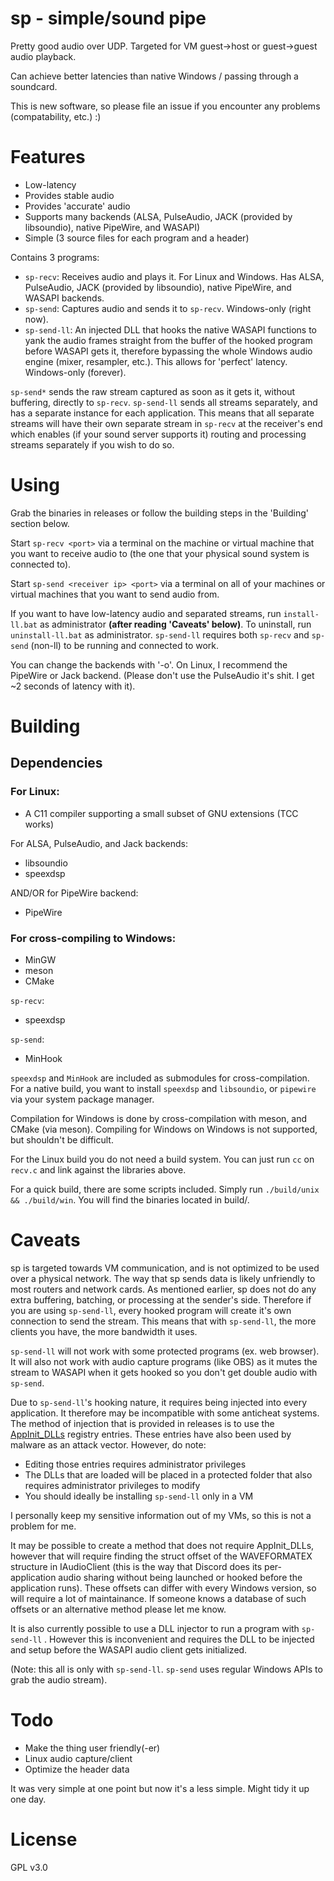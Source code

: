 # sp - simple/sound pipe

Pretty good audio over UDP. Targeted for VM guest-\>host or guest-\>guest audio
playback.

Can achieve better latencies than native Windows / passing through a soundcard.

This is new software, so please file an issue if you encounter any problems
(compatability, etc.) :)

# Features

- Low-latency
- Provides stable audio
- Provides 'accurate' audio
- Supports many backends (ALSA, PulseAudio, JACK (provided by libsoundio),
  native PipeWire, and WASAPI)
- Simple (3 source files for each program and a header)

Contains 3 programs:
- `sp-recv`: Receives audio and plays it. For Linux and Windows. Has ALSA,
  PulseAudio, JACK (provided by libsoundio), native PipeWire, and WASAPI
  backends.
- `sp-send`: Captures audio and sends it to `sp-recv`. Windows-only (right now).
- `sp-send-ll`: An injected DLL that hooks the native WASAPI functions to yank
  the audio frames straight from the buffer of the hooked program before WASAPI
  gets it, therefore bypassing the whole Windows audio engine (mixer, resampler,
  etc.). This allows for 'perfect' latency. Windows-only (forever).

`sp-send*` sends the raw stream captured as soon as it gets it, without
buffering, directly to `sp-recv`. `sp-send-ll` sends all streams separately, and
has a separate instance for each application. This means that all separate
streams will have their own separate stream in `sp-recv` at the receiver's end
which enables (if your sound server supports it) routing and processing streams
separately if you wish to do so.

# Using

Grab the binaries in releases or follow the building steps in the 'Building'
section below.

Start `sp-recv <port>` via a terminal on the machine or virtual machine that you
want to receive audio to (the one that your physical sound system is connected
to).

Start `sp-send <receiver ip> <port>` via a terminal on all of your machines or
virtual machines that you want to send audio from.

If you want to have low-latency audio and separated streams, run
`install-ll.bat` as administrator **(after reading 'Caveats' below)**. To
uninstall, run `uninstall-ll.bat` as administrator. `sp-send-ll` requires both
`sp-recv` and `sp-send` (non-ll) to be running and connected to work.

You can change the backends with '-o'. On Linux, I recommend the PipeWire or
Jack backend. (Please don't use the PulseAudio it's shit. I get ~2 seconds of
latency with it).

# Building

## Dependencies

### For Linux:

- A C11 compiler supporting a small subset of GNU extensions (TCC works)

For ALSA, PulseAudio, and Jack backends:
- libsoundio
- speexdsp

AND/OR for PipeWire backend:
- PipeWire

### For cross-compiling to Windows:
- MinGW
- meson
- CMake

`sp-recv`:
- speexdsp

`sp-send`:
- MinHook

`speexdsp` and `MinHook` are included as submodules for cross-compilation. For a
native build, you want to install `speexdsp` and `libsoundio`, or `pipewire` via
your system package manager.

Compilation for Windows is done by cross-compilation with meson, and CMake (via
meson). Compiling for Windows on Windows is not supported, but shouldn't be
difficult.

For the Linux build you do not need a build system. You can just run `cc` on
`recv.c` and link against the libraries above.

For a quick build, there are some scripts included. Simply run `./build/unix &&
./build/win`. You will find the binaries located in build/.

# Caveats

sp is targeted towards VM communication, and is not optimized to be used over a
physical network. The way that sp sends data is likely unfriendly to most
routers and network cards. As mentioned earlier, sp does not do any extra
buffering, batching, or processing at the sender's side. Therefore
if you are using `sp-send-ll`, every hooked program will create it's own
	connection to send the stream. This means that with `sp-send-ll`, the
	more clients you have, the more bandwidth it uses.

`sp-send-ll` will not work with some protected programs (ex. web browser). It
will also not work with audio capture programs (like OBS) as it mutes the stream
to WASAPI when it gets hooked so you don't get double audio with `sp-send`.

Due to `sp-send-ll`'s hooking nature, it requires being injected into every
application. It therefore may be incompatible with some anticheat systems. The
method of injection that is provided in releases is to use the
[AppInit\_DLLs](https://learn.microsoft.com/en-us/windows/win32/dlls/secure-boot-and-appinit-dlls)
registry entries. These entries have also been used by malware as an attack
vector. However, do note:
- Editing those entries requires administrator privileges
- The DLLs that are loaded will be placed in a protected folder that also
  requires administrator privileges to modify
- You should ideally be installing `sp-send-ll` only in a VM

I personally keep my sensitive information out of my VMs, so this is not a
problem for me.

It may be possible to create a method that does not require AppInit\_DLLs,
however that will require finding the struct offset of the WAVEFORMATEX
structure in IAudioClient (this is the way that Discord does its per-application
audio sharing without being launched or hooked before the application runs).
These offsets can differ with every Windows version, so will require a lot of
maintainance. If someone knows a database of such offsets or an alternative
method please let me know.

It is also currently possible to use a DLL injector to run a program with
`sp-send-ll` . However this is inconvenient and requires the DLL to be injected
and setup before the WASAPI audio client gets initialized.

(Note: this all is only with `sp-send-ll`. `sp-send` uses regular Windows APIs
to grab the audio stream).

# Todo

- Make the thing user friendly(-er)
- Linux audio capture/client
- Optimize the header data

It was very simple at one point but now it's a less simple. Might tidy it up one
day.

# License

GPL v3.0
